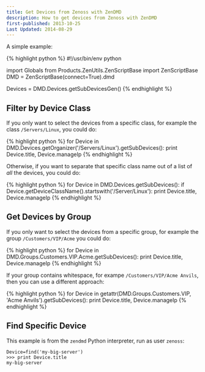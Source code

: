 ```yaml
---
title: Get Devices from Zenoss with ZenDMD
description: How to get devices from Zenoss with ZenDMD
first-published: 2013-10-25
Last Updated: 2014-08-29
---
```


A simple example:

{% highlight python %}
#!/usr/bin/env python

import Globals
from Products.ZenUtils.ZenScriptBase import ZenScriptBase
DMD = ZenScriptBase(connect=True).dmd

Devices = DMD.Devices.getSubDevicesGen()
{% endhighlight %}

Filter by Device Class
-------------------------

If you only want to select the devices from a specific class, for 
example the class `/Servers/Linux`, you could do:

{% highlight python %}
for Device in DMD.Devices.getOrganizer('/Servers/Linux').getSubDevices():
    print Device.title, Device.manageIp
{% endhighlight %}

Otherwise, if you want to separate that specific class name out of a 
list of *all* the devices, you could do:

{% highlight python %}
for Device in DMD.Devices.getSubDevices():
    if Device.getDeviceClassName().startswith('/Server/Linux'):
        print Device.title, Device.manageIp
{% endhighlight %}

Get Devices by Group
--------------------

If you only want to select the devices from a specific group, for example the 
group `/Customers/VIP/Acme` you could do:

{% highlight python %}
for Device in DMD.Groups.Customers.VIP.Acme.getSubDevices():
    print Device.title, Device.manageIp
{% endhighlight %}

If your group contains whitespace, for exampe `/Customers/VIP/Acme Anvils`, 
then you can use a different approach:

{% highlight python %}
for Device in getattr(DMD.Groups.Customers.VIP, 'Acme Anvils').getSubDevices():
    print Device.title, Device.manageIp
{% endhighlight %}

Find Specific Device
--------------------

This example is from the `zendmd` Python interpreter, run as user `zenoss`:

    Device=find('my-big-server')
    >>> print Device.title
    my-big-server
